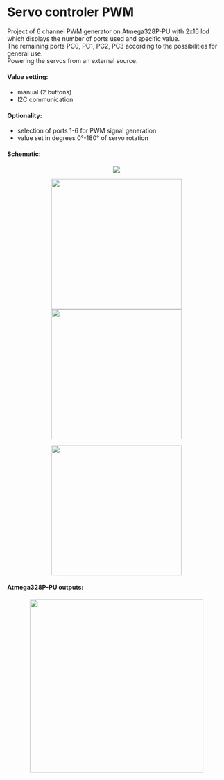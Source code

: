 # Servo controler PWM

Project of 6 channel PWM generator on Atmega328P-PU with 2x16 lcd which displays the number of ports used and specific value.<br />
The remaining ports PC0, PC1, PC2, PC3 according to the possibilities for general use.<br />
Powering the servos from an external source.

#### Value setting:
- manual (2 buttons) 
- I2C communication

#### Optionality:

- selection of ports 1-6 for PWM signal generation
- value set in degrees 0°-180° of servo rotation

#### Schematic:
<p align="center">
  <img src="https://user-images.githubusercontent.com/64035334/177417897-1b7af1aa-1d3f-49db-90b7-9aefa702d41d.png" />
</p>

<p align="center">
  <img src="https://user-images.githubusercontent.com/64035334/177893542-9ca5fec2-0780-4a33-b102-24598c2eaacf.png" width="300" /> <img src="https://user-images.githubusercontent.com/64035334/177893324-2155e75b-e29c-47dd-b152-dbe4cc315678.png" width="300" />
</p>


<p align="center">
  <img src="https://user-images.githubusercontent.com/64035334/177892812-44e56187-1419-47c4-b371-4797ef9cb6cb.png" height = "300" />
</p>


#### Atmega328P-PU outputs:
<p align="center">
  <img src="https://user-images.githubusercontent.com/64035334/177892341-275cee10-aec5-4f1f-b29a-1f927f3bb094.png" height = "400" />
</p>





















